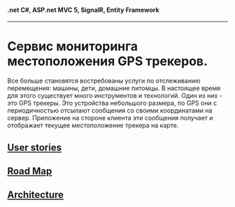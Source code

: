 #### .net C#, ASP.net MVC 5, SignalR, Entity Framework
------

# Сервис мониторинга местоположения GPS трекеров.

Все больше становятся востребованы услуги по отслеживанию перемещения: машины, дети, домашние питомцы. В настоящее время для этого существует много инструментов и технологий. Один из них - это GPS трекеры. Это устройства небольшого размера, по GPS они с периодичностью отсылают сообщения со своими координатами на сервер. Приложение на стороне клиента эти сообщения получает и отображает текущее местоположение трекера на карте.

## [User stories](https://github.com/WeAreExcitement/OurInternshipProject/blob/master/Documents/UserStories.md)
## [Road Map](https://github.com/WeAreExcitement/OurInternshipProject/blob/master/Documents/RoadMap.md)
## [Architecture](https://github.com/WeAreExcitement/OurInternshipProject/blob/master/Documents/Architecture.md)
